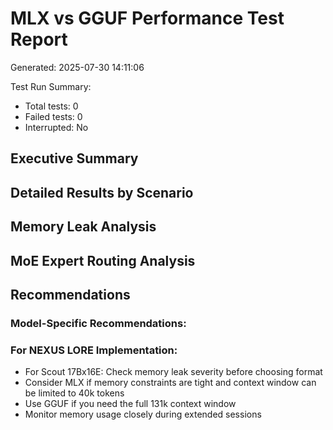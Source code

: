 # MLX vs GGUF Performance Test Report

Generated: 2025-07-30 14:11:06

Test Run Summary:
- Total tests: 0
- Failed tests: 0
- Interrupted: No

## Executive Summary


## Detailed Results by Scenario


## Memory Leak Analysis


## MoE Expert Routing Analysis


## Recommendations


### Model-Specific Recommendations:

### For NEXUS LORE Implementation:
- For Scout 17Bx16E: Check memory leak severity before choosing format
- Consider MLX if memory constraints are tight and context window can be limited to 40k tokens
- Use GGUF if you need the full 131k context window
- Monitor memory usage closely during extended sessions